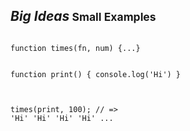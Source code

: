 ## <em>Big Ideas</em><small> Small Examples</small>

<pre class="fragment"><code>
function times(fn, num) {...}

</code></pre><pre class="fragment"><code>function print() { console.log('Hi') }

</code></pre><pre class="fragment"><code>times(print, 100); // => 'Hi' 'Hi' 'Hi' 'Hi' ...

</code></pre>
